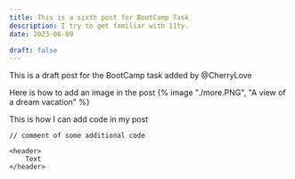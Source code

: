 ```yaml
---
title: This is a sixth post for BootCamp Task
description: I try to get familiar with 11ty.
date: 2023-06-09

draft: false
---
```

This is a draft post for the BootCamp task
added by @CherryLove

Here is how to add an image in the post
{% image "./more.PNG", "A view of a dream vacation" %}

This is how I can add code in my post

```diff-html
// comment of some additional code

<header>
	Text
</header>
```


